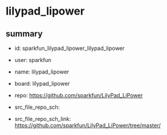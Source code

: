 # lilypad_lipower
 
## summary 
* id: sparkfun_lilypad_lipower_lilypad_lipower
* user: sparkfun
* name: lilypad_lipower
* board: lilypad_lipower
* repo: https://github.com/sparkfun/LilyPad_LiPower



* src_file_repo_sch: 
* src_file_repo_sch_link: https://github.com/sparkfun/LilyPad_LiPower/tree/master/






